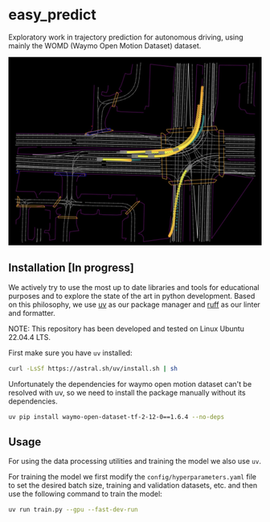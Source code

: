 # easy_predict

Exploratory work in trajectory prediction for autonomous driving, using mainly the WOMD (Waymo Open Motion Dataset) dataset.

![example_prediction](./assets/example_prediction.png)

## Installation [In progress]

We actively try to use the most up to date libraries and tools for educational purposes and to explore the state of the art in python development. Based on this philosophy, we use [uv](https://github.com/astral-sh/uv) as our package manager and [ruff](https://github.com/astral-sh/ruff) as our linter and formatter.

NOTE: This repository has been developed and tested on Linux Ubuntu 22.04.4 LTS.

First make sure you have `uv` installed:

```bash
curl -LsSf https://astral.sh/uv/install.sh | sh
```

Unfortunately the dependencies for waymo open motion dataset can't be resolved with uv, so we need to install the package manually without its dependencies.

```bash
uv pip install waymo-open-dataset-tf-2-12-0==1.6.4 --no-deps
```

## Usage 

For using the data processing utilities and training the model we also use `uv`.

For training the model we first modify the `config/hyperparameters.yaml` file to set the desired batch size, training and validation datasets, etc. and then use the following command to train the model:

```bash
uv run train.py --gpu --fast-dev-run
```

